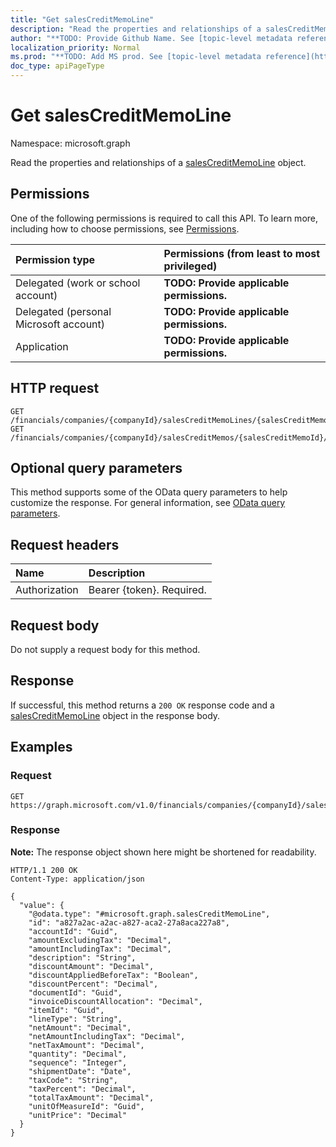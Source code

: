 ```yaml
---
title: "Get salesCreditMemoLine"
description: "Read the properties and relationships of a salesCreditMemoLine object."
author: "**TODO: Provide Github Name. See [topic-level metadata reference](https://msgo.azurewebsites.net/add/document/guidelines/metadata.html#topic-level-metadata)**"
localization_priority: Normal
ms.prod: "**TODO: Add MS prod. See [topic-level metadata reference](https://msgo.azurewebsites.net/add/document/guidelines/metadata.html#topic-level-metadata)**"
doc_type: apiPageType
---
```


# Get salesCreditMemoLine
Namespace: microsoft.graph



Read the properties and relationships of a [salesCreditMemoLine](../resources/salescreditmemoline.md) object.

## Permissions
One of the following permissions is required to call this API. To learn more, including how to choose permissions, see [Permissions](/graph/permissions-reference).

|Permission type|Permissions (from least to most privileged)|
|:---|:---|
|Delegated (work or school account)|**TODO: Provide applicable permissions.**|
|Delegated (personal Microsoft account)|**TODO: Provide applicable permissions.**|
|Application|**TODO: Provide applicable permissions.**|

## HTTP request

<!-- {
  "blockType": "ignored"
}
-->
``` http
GET /financials/companies/{companyId}/salesCreditMemoLines/{salesCreditMemoLineId}
GET /financials/companies/{companyId}/salesCreditMemos/{salesCreditMemoId}/salesCreditMemoLines/{salesCreditMemoLineId}
```

## Optional query parameters
This method supports some of the OData query parameters to help customize the response. For general information, see [OData query parameters](/graph/query-parameters).

## Request headers
|Name|Description|
|:---|:---|
|Authorization|Bearer {token}. Required.|

## Request body
Do not supply a request body for this method.

## Response

If successful, this method returns a `200 OK` response code and a [salesCreditMemoLine](../resources/salescreditmemoline.md) object in the response body.

## Examples

### Request
<!-- {
  "blockType": "request",
  "name": "get_salescreditmemoline"
}
-->
``` http
GET https://graph.microsoft.com/v1.0/financials/companies/{companyId}/salesCreditMemoLines/{salesCreditMemoLineId}
```


### Response
**Note:** The response object shown here might be shortened for readability.
<!-- {
  "blockType": "response",
  "truncated": true,
  "@odata.type": "microsoft.graph.salesCreditMemoLine"
}
-->
``` http
HTTP/1.1 200 OK
Content-Type: application/json

{
  "value": {
    "@odata.type": "#microsoft.graph.salesCreditMemoLine",
    "id": "a827a2ac-a2ac-a827-aca2-27a8aca227a8",
    "accountId": "Guid",
    "amountExcludingTax": "Decimal",
    "amountIncludingTax": "Decimal",
    "description": "String",
    "discountAmount": "Decimal",
    "discountAppliedBeforeTax": "Boolean",
    "discountPercent": "Decimal",
    "documentId": "Guid",
    "invoiceDiscountAllocation": "Decimal",
    "itemId": "Guid",
    "lineType": "String",
    "netAmount": "Decimal",
    "netAmountIncludingTax": "Decimal",
    "netTaxAmount": "Decimal",
    "quantity": "Decimal",
    "sequence": "Integer",
    "shipmentDate": "Date",
    "taxCode": "String",
    "taxPercent": "Decimal",
    "totalTaxAmount": "Decimal",
    "unitOfMeasureId": "Guid",
    "unitPrice": "Decimal"
  }
}
```

